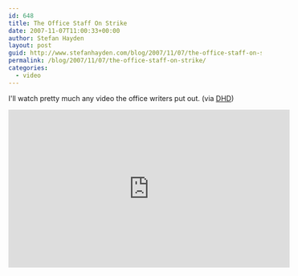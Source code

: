 ```yaml
---
id: 648
title: The Office Staff On Strike
date: 2007-11-07T11:00:33+00:00
author: Stefan Hayden
layout: post
guid: http://www.stefanhayden.com/blog/2007/11/07/the-office-staff-on-strike/
permalink: /blog/2007/11/07/the-office-staff-on-strike/
categories:
  - video
---
```

I'll watch pretty much any video the office writers put out. (via <a href="http://deadlinehollywooddaily.com/">DHD</a>)
<iframe width="560" height="315" src="http://www.youtube.com/embed/b6hqP0c0_gw" title="YouTube video player" frameborder="0" allow="accelerometer; autoplay; clipboard-write; encrypted-media; gyroscope; picture-in-picture" allowfullscreen></iframe>